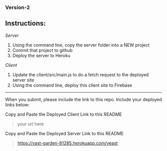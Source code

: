 ### Version-2

## Instructions:
_Server_
1. Using the command line, copy the server folder into a NEW project
1. Commit that project to github
1. Deploy the server to Heroku

_Client_
1.  Update the client/src/main.js to do a fetch request to the deployed server site
1.  Using the command line, deploy this client site to Firebase

<hr>
When you submit, please include the link to this repo. Include your deployed links below:

Copy and Paste the Deployed Client Link to this README
> your url here

Copy and Paste the Deployed Server Link to this README
> https://vast-garden-81285.herokuapp.com/yeast
